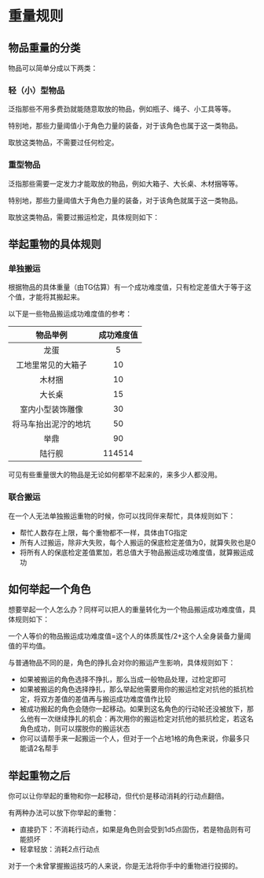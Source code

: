 # 重量规则

## 物品重量的分类

物品可以简单分成以下两类：

### 轻（小）型物品

泛指那些不用多费劲就能随意取放的物品，例如瓶子、绳子、小工具等等。

特别地，那些力量阈值小于角色力量的装备，对于该角色也属于这一类物品。

取放这类物品，不需要过任何检定。

### 重型物品

泛指那些需要一定发力才能取放的物品，例如大箱子、大长桌、木材捆等等。

特别地，那些力量阈值大于角色力量的装备，对于该角色就属于这一类物品。

取放这类物品，需要过搬运检定，具体规则如下：

## 举起重物的具体规则

### 单独搬运

根据物品的具体重量（由TG估算）有一个成功难度值，只有检定差值大于等于这个值，才能将其搬起来。

以下是一些物品搬运成功难度值的参考：

物品举例|成功难度值
:--:|:--:
龙蛋|5
工地里常见的大箱子|10
木材捆|10
大长桌|15
室内小型装饰雕像|30
将马车抬出泥泞的地坑|50
举鼎|90
陆行舰|114514

可见有些重量很大的物品是无论如何都举不起来的，来多少人都没用。

### 联合搬运

在一个人无法单独搬运重物的时候，你可以找同伴来帮忙，具体规则如下：

* 帮忙人数存在上限，每个重物都不一样，具体由TG指定
* 所有人过搬运，除非大失败，每个人搬运的保底检定差值为0，就算失败也是0
* 将所有人的保底检定差值累加，若总值大于物品搬运成功难度值，就算搬运成功

## 如何举起一个角色

想要举起一个人怎么办？同样可以把人的重量转化为一个物品搬运成功难度值，具体规则如下：

一个人等价的物品搬运成功难度值=这个人的体质属性/2+这个人全身装备力量阈值的平均值。

与普通物品不同的是，角色的挣扎会对你的搬运产生影响，具体规则如下：

* 如果被搬运的角色选择不挣扎，那么当成一般物品处理，过检定即可
* 如果被搬运的角色选择挣扎，那么举起他需要用你的搬运检定对抗他的抵抗检定，将双方差值的差值再与搬运成功难度值作比较
* 被成功搬起的角色会随你一起移动。如果到这名角色的行动轮还没被放下，那么他有一次继续挣扎的机会：再次用你的搬运检定对抗他的抵抗检定，若这名角色成功，则可以摆脱你的搬运状态
* 你可以请帮手来一起搬运一个人，但对于一个占地1格的角色来说，你最多只能请2名帮手

## 举起重物之后

你可以让你举起的重物和你一起移动，但代价是移动消耗的行动点翻倍。

有两种办法可以放下你举起的重物：

* 直接扔下：不消耗行动点，如果是角色则会受到1d5点固伤，若是物品则有可能损坏
* 轻拿轻放：消耗2点行动点

对于一个未曾掌握搬运技巧的人来说，你是无法将你手中的重物进行投掷的。